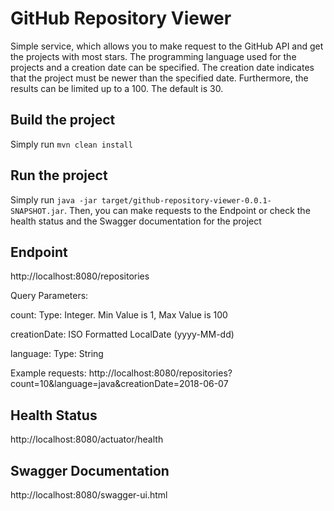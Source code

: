 # GitHub Repository Viewer
Simple service, which allows you to make request to the GitHub API and get the projects with most stars. The programming language used for the projects and a creation date can be specified.
The creation date indicates that the project must be newer than the specified date. Furthermore, the results can be limited up to a 100. The default is 30.  

## Build the project
Simply run `mvn clean install`

## Run the project
Simply run `java -jar target/github-repository-viewer-0.0.1-SNAPSHOT.jar`. Then, you can make requests to the Endpoint or check the health status and the Swagger documentation for the project 

## Endpoint
http://localhost:8080/repositories

Query Parameters:

count: Type: Integer. Min Value is 1, Max Value is 100

creationDate: ISO Formatted LocalDate (yyyy-MM-dd)

language: Type: String

Example requests: http://localhost:8080/repositories?count=10&language=java&creationDate=2018-06-07

## Health Status
http://localhost:8080/actuator/health

## Swagger Documentation
http://localhost:8080/swagger-ui.html